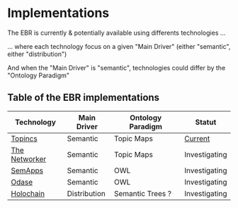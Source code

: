 Implementations
==

The EBR is currently & potentially available using differents technologies ...  

... where each technology focus on a given "Main Driver" (either "semantic", either "distribution")

And when the "Main Driver" is "semantic", technologies could differ by the "Ontology Paradigm"

Table of the EBR implementations
-
<table>
    <thead>
        <tr>
            <th>Technology</th>
            <th>Main Driver</th>              
            <th>Ontology Paradigm</th>          
            <th>Statut</th>
        </tr>
    </thead>
    <tbody>
        <tr>
            <td><a href="https://www.topincs.com/">Topincs</a></td>
            <td>Semantic</td>
            <td>Topic Maps</td>
            <td><a href="https://www.topincs.com/EntangledBootstrap/">Current</a></td>
        </tr>
        <tr>
        <tr>
            <td><a href="https://www.infoloom.com/product/">The Networker</a></td>
           <td>Semantic</td>        
           <td>Topic Maps</td>
            <td>Investigating</td>
        </tr>
        <tr>
            <td><a href="http://semapps.org/">SemApps</a></td>      
            <td>Semantic</td>
            <td>OWL</td>
            <td>Investigating</td>
        </tr>
        <tr>
            <td><a href="https://www.odaseontologies.com/">Odase</a></td>   
            <td>Semantic</td>
            <td>OWL</td>
            <td>Investigating</td>
        </tr>
        <tr>
            <td><a href="https://holochain.org/">Holochain</a></td>   
            <td>Distribution</td>
            <td>Semantic Trees ?</td>
            <td>Investigating</td>
        </tr>
    </tbody>
</table>
